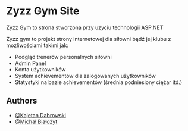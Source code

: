 
# Zyzz Gym Site

Zyzz Gym to strona stworzona przy uzyciu technologii ASP.NET

Zyzz gym to projekt strony internetowej dla siłowni bądź jej klubu z możliwościami takimi jak:
- Podgląd trenerów personalnych siłowni
- Admin Panel 
- Konta użytkowników 
- System achievementów dla zalogowanych użytkowników
- Statystyki na bazie achievementów (średnia podniesiony ciężar itd.)
## Authors

- [@Kajetan Dąbrowski](https://github.com/kakd20061)
- [@Michał Białożyt](https://github.com/sachcim)

